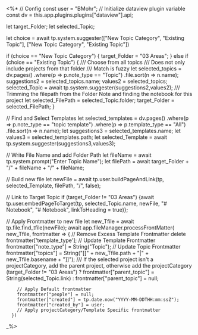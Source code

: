 <%*
// Config
const user = "BMohr";
// Initialize dataview plugin variable
const dv = this.app.plugins.plugins["dataview"].api;

let target_Folder;
let selected_Topic;

let choice = await tp.system.suggester(["New Topic Category", "Existing Topic"], ["New Topic Category", "Existing Topic"])

if (choice == "New Topic Category") {
target_Folder = "03 Areas";
} else if (choice == "Existing Topic") {
/// Choose from all topics 
/// Does not only include projects from that folder
/// Match is fuzzy
let selected_topics = dv.pages()
	.where(p => p.note_type == "Topic")
	.file.sort(n => n.name);
suggestions2 = selected_topics.name;
values2 = selected_topics;
selected_Topic = await tp.system.suggester(suggestions2,values2);
/// Trimming the filepath from the Folder Note and finding the notebook for this project
let selected_FilePath = selected_Topic.folder;
target_Folder = selected_FilePath;
}



// Find and Select Templates
let selected_templates = dv.pages()
	.where(p => p.note_type == "topic template")
	.where(p => p.template_type == "All")
	.file.sort(n => n.name);
let suggestions3 = selected_templates.name;
let values3 = selected_templates.path;
let selected_Template = await tp.system.suggester(suggestions3,values3);	

// Write File Name and add Folder Path
let fileName = await tp.system.prompt("Enter Topic Name");
let filePath = await target_Folder + "/" + fileName + "/" + fileName;

// Build new file
let newFile = await tp.user.buildPageAndLink(tp, selected_Template, filePath, "/", false); 

// Link to Target Topic
if (target_Folder != "03 Areas") {await tp.user.embedPageToTarget(tp, selected_Topic.name, newFile, "# Notebook", "# Notebook", linkToHeading = true)};


// Apply Frontmatter to new file
let new_Tfile = await tp.file.find_tfile(newFile);
await app.fileManager.processFrontMatter(
      new_Tfile,
      frontmatter => {
		// Remove Excess Template Frontmatter
		delete frontmatter['template_type'];
		// Update Template Frontmatter
		frontmatter["note_type"] = String("Topic");
		// Update Topic Frontmatter
		frontmatter["topics"] = String("[[" + new_Tfile.path + "|" + new_Tfile.basename + "]]");
		/// If the selected project isn't a projectCategory, add the parent project, otherwise add the projectCategory
		(target_Folder != "03 Areas") ? frontmatter["parent_topic"] = String(selected_Topic.link) : frontmatter["parent_topic"] = null;

        // Apply Default frontmatter
		frontmatter["people"] = null;
        frontmatter["created"] = tp.date.now("YYYY-MM-DDTHH:mm:ssZ");
        frontmatter["created_by"] = user; 
        // Apply projectCategory/Template Specific frontmatter
      })
_%>